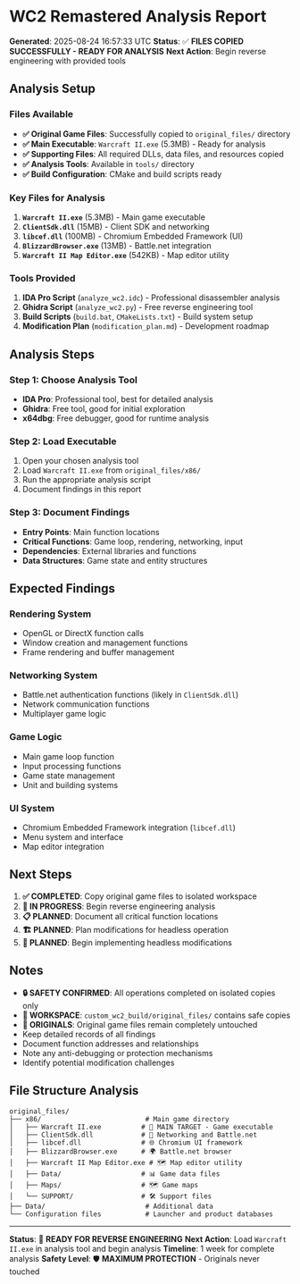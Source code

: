 # WC2 Remastered Analysis Report

**Generated**: 2025-08-24 16:57:33 UTC
**Status**: ✅ **FILES COPIED SUCCESSFULLY - READY FOR ANALYSIS**
**Next Action**: Begin reverse engineering with provided tools

## Analysis Setup

### Files Available
- **✅ Original Game Files**: Successfully copied to `original_files/` directory
- **✅ Main Executable**: `Warcraft II.exe` (5.3MB) - Ready for analysis
- **✅ Supporting Files**: All required DLLs, data files, and resources copied
- **✅ Analysis Tools**: Available in `tools/` directory
- **✅ Build Configuration**: CMake and build scripts ready

### Key Files for Analysis
1. **`Warcraft II.exe`** (5.3MB) - Main game executable
2. **`ClientSdk.dll`** (15MB) - Client SDK and networking
3. **`libcef.dll`** (100MB) - Chromium Embedded Framework (UI)
4. **`BlizzardBrowser.exe`** (13MB) - Battle.net integration
5. **`Warcraft II Map Editor.exe`** (542KB) - Map editor utility

### Tools Provided
1. **IDA Pro Script** (`analyze_wc2.idc`) - Professional disassembler analysis
2. **Ghidra Script** (`analyze_wc2.py`) - Free reverse engineering tool
3. **Build Scripts** (`build.bat`, `CMakeLists.txt`) - Build system setup
4. **Modification Plan** (`modification_plan.md`) - Development roadmap

## Analysis Steps

### Step 1: Choose Analysis Tool
- **IDA Pro**: Professional tool, best for detailed analysis
- **Ghidra**: Free tool, good for initial exploration
- **x64dbg**: Free debugger, good for runtime analysis

### Step 2: Load Executable
1. Open your chosen analysis tool
2. Load `Warcraft II.exe` from `original_files/x86/`
3. Run the appropriate analysis script
4. Document findings in this report

### Step 3: Document Findings
- **Entry Points**: Main function locations
- **Critical Functions**: Game loop, rendering, networking, input
- **Dependencies**: External libraries and functions
- **Data Structures**: Game state and entity structures

## Expected Findings

### Rendering System
- OpenGL or DirectX function calls
- Window creation and management functions
- Frame rendering and buffer management

### Networking System
- Battle.net authentication functions (likely in `ClientSdk.dll`)
- Network communication functions
- Multiplayer game logic

### Game Logic
- Main game loop function
- Input processing functions
- Game state management
- Unit and building systems

### UI System
- Chromium Embedded Framework integration (`libcef.dll`)
- Menu system and interface
- Map editor integration

## Next Steps

1. **✅ COMPLETED**: Copy original game files to isolated workspace
2. **🔄 IN PROGRESS**: Begin reverse engineering analysis
3. **📋 PLANNED**: Document all critical function locations
4. **🏗️ PLANNED**: Plan modifications for headless operation
5. **🔧 PLANNED**: Begin implementing headless modifications

## Notes

- **🔒 SAFETY CONFIRMED**: All operations completed on isolated copies only
- **📁 WORKSPACE**: `custom_wc2_build/original_files/` contains safe copies
- **🚫 ORIGINALS**: Original game files remain completely untouched
- Keep detailed records of all findings
- Document function addresses and relationships
- Note any anti-debugging or protection mechanisms
- Identify potential modification challenges

## File Structure Analysis

```
original_files/
├── x86/                          # Main game directory
│   ├── Warcraft II.exe          # 🎯 MAIN TARGET - Game executable
│   ├── ClientSdk.dll            # 🔌 Networking and Battle.net
│   ├── libcef.dll               # 🌐 Chromium UI framework
│   ├── BlizzardBrowser.exe      # 🌍 Battle.net browser
│   ├── Warcraft II Map Editor.exe # 🗺️ Map editor utility
│   ├── Data/                    # 📊 Game data files
│   ├── Maps/                    # 🗺️ Game maps
│   └── SUPPORT/                 # 🛠️ Support files
├── Data/                         # Additional data
└── Configuration files           # Launcher and product databases
```

---

**Status**: 🚀 **READY FOR REVERSE ENGINEERING**
**Next Action**: Load `Warcraft II.exe` in analysis tool and begin analysis
**Timeline**: 1 week for complete analysis
**Safety Level**: 🛡️ **MAXIMUM PROTECTION** - Originals never touched
